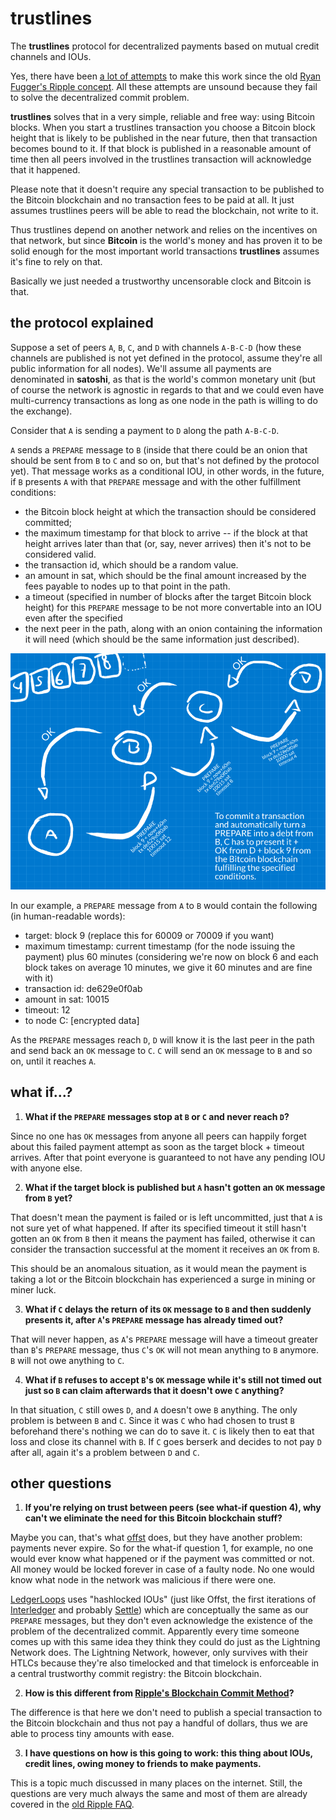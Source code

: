 trustlines
==========

The **trustlines** protocol for decentralized payments based on mutual credit channels and IOUs.

Yes, there have been [a lot of attempts](https://michielbdejong.com/blog/21.html) to make this work since the old [Ryan Fugger's Ripple concept](http://ripple.ryanfugger.com/). All these attempts are unsound because they fail to solve the decentralized commit problem.

**trustlines** solves that in a very simple, reliable and free way: using Bitcoin blocks. When you start a trustlines transaction you choose a Bitcoin block height that is likely to be published in the near future, then that transaction becomes bound to it. If that block is published in a reasonable amount of time then all peers involved in the trustlines transaction will acknowledge that it happened.

Please note that it doesn't require any special transaction to be published to the Bitcoin blockchain and no transaction fees to be paid at all. It just assumes trustlines peers will be able to read the blockchain, not write to it.

Thus trustlines depend on another network and relies on the incentives on that network, but since **Bitcoin** is the world's money and has proven it to be solid enough for the most important world transactions **trustlines** assumes it's fine to rely on that.

Basically we just needed a trustworthy uncensorable clock and Bitcoin is that.

the protocol explained
----------------------

Suppose a set of peers `A`, `B`, `C`, and `D` with channels `A-B-C-D` (how these channels are published is not yet defined in the protocol, assume they're all public information for all nodes). We'll assume all payments are denominated in **satoshi**, as that is the world's common monetary unit (but of course the network is agnostic in regards to that and we could even have multi-currency transactions as long as one node in the path is willing to do the exchange).

Consider that `A` is sending a payment to `D` along the path `A-B-C-D`.

`A` sends a `PREPARE` message to `B` (inside that there could be an onion that should be sent from `B` to `C` and so on, but that's not defined by the protocol yet). That message works as a conditional IOU, in other words, in the future, if `B` presents `A` with that `PREPARE` message and with the other fulfillment conditions:

  * the Bitcoin block height at which the transaction should be considered committed;
  * the maximum timestamp for that block to arrive -- if the block at that height arrives later than that (or, say, never arrives) then it's not to be considered valid.
  * the transaction id, which should be a random value.
  * an amount in sat, which should be the final amount increased by the fees payable to nodes up to that point in the path.
  * a timeout (specified in number of blocks after the target Bitcoin block height) for this `PREPARE` message to be not more convertable into an IOU even after the specified
  * the next peer in the path, along with an onion containing the information it will need (which should be the same information just described).

![](basic.png)

In our example, a `PREPARE` message from `A` to `B` would contain the following (in human-readable words):

  * target: block 9 (replace this for 60009 or 70009 if you want)
  * maximum timestamp: current timestamp (for the node issuing the payment) plus 60 minutes (considering we're now on block 6 and each block takes on average 10 minutes, we give it 60 minutes and are fine with it)
  * transaction id: de629e0f0ab
  * amount in sat: 10015
  * timeout: 12
  * to node C: [encrypted data]

As the `PREPARE` messages reach `D`, `D` will know it is the last peer in the path and send back an `OK` message to `C`. `C` will send an `OK` message to `B` and so on, until it reaches `A`.

what if...?
-----------

  1. **What if the `PREPARE` messages stop at `B` or `C` and never reach `D`?**

  Since no one has `OK` messages from anyone all peers can happily forget about this failed payment attempt as soon as the target block + timeout arrives. After that point everyone is guaranteed to not have any pending IOU with anyone else.

  2. **What if the target block is published but `A` hasn't gotten an `OK` message from `B` yet?**

  That doesn't mean the payment is failed or is left uncommitted, just that `A` is not sure yet of what happened. If after its specified timeout it still hasn't gotten an `OK` from `B` then it means the payment has failed, otherwise it can consider the transaction successful at the moment it receives an `OK` from `B`.

  This should be an anomalous situation, as it would mean the payment is taking a lot or the Bitcoin blockchain has experienced a surge in mining or miner luck.

  3. **What if `C` delays the return of its `OK` message to `B` and then suddenly presents it, after `A`'s `PREPARE` message has already timed out?**

  That will never happen, as `A`'s `PREPARE` message will have a timeout greater than  `B`'s `PREPARE` message, thus `C`'s `OK` will not mean anything to `B` anymore. `B` will not owe anything to `C`.

  4. **What if `B` refuses to accept `B`'s `OK` message while it's still not timed out just so `B` can claim afterwards that it doesn't owe `C` anything?**

  In that situation, `C` still owes `D`, and `A` doesn't owe `B` anything. The only problem is between `B` and `C`. Since it was `C` who had chosen to trust `B` beforehand there's nothing we can do to save it. `C` is likely then to eat that loss and close its channel with `B`. If `C` goes berserk and decides to not pay `D` after all, again it's a problem between `D` and `C`.

other questions
---------------

  1. **If you're relying on trust between peers (see what-if question 4), why can't we eliminate the need for this Bitcoin blockchain stuff?**

  Maybe you can, that's what [offst](https://github.com/freedomlayer/offst/issues/196) does, but they have another problem: payments never expire. So for the what-if question 1, for example, no one would ever know what happened or if the payment was committed or not. All money would be locked forever in case of a faulty node. No one would know what node in the network was malicious if there were one.

  [LedgerLoops](https://ledgerloops.com/) uses "hashlocked IOUs" (just like Offst, the first iterations of [Interledger](https://interledger.org/) and probably [Settle](https://github.com/spolu/settle)) which are conceptually the same as our `PREPARE` messages, but they don't even acknowledge the existence of the problem of the decentralized commit. Apparently every time someone comes up with this same idea they think they could do just as the Lightning Network does. The Lightning Network, however, only survives with their HTLCs because they're also timelocked and that timelock is enforceable in a central trustworthy commit registry: the Bitcoin blockchain.

  2. **How is this different from [Ripple's Blockchain Commit Method](http://ripple.ryanfugger.com/Protocol/BlockChainCommitMethod.html)?**

  The difference is that here we don't need to publish a special transaction to the Bitcoin blockchain and thus not pay a handful of dollars, thus we are able to process tiny amounts with ease.

  3. **I have questions on how is this going to work: this thing about IOUs, credit lines, owing money to friends to make payments.**

  This is a topic much discussed in many places on the internet. Still, the questions are very much always the same and most of them are already covered in the [old Ripple FAQ](http://ripple.ryanfugger.com/Main/FAQ.html).
